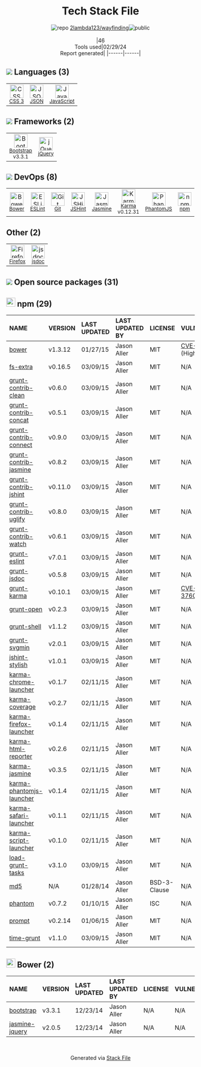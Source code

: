 <!--
&lt;--- Readme.md Snippet without images Start ---&gt;
## Tech Stack
2lambda123/wayfinding is built on the following main stack:

- [JSON](http://www.json.org/) – Languages
- [JavaScript](https://developer.mozilla.org/en-US/docs/Web/JavaScript) – Languages
- [Bootstrap](http://getbootstrap.com/) – Front-End Frameworks
- [jQuery](http://jquery.com/) – Javascript UI Libraries
- [ESLint](http://eslint.org/) – Code Review
- [JSHint](http://www.jshint.com/about/) – Code Review
- [Jasmine](http://jasmine.github.io/) – Javascript Testing Framework
- [Karma](http://karma-runner.github.io/) – Browser Testing
- [PhantomJS](https://phantomjs.org/) – Headless Browsers
- [Firefox](https://www.mozilla.org/en-US/firefox/) – Web Browser
- [jsdoc](http://usejsdoc.org/) – Documentation as a Service & Tools

Full tech stack [here](/techstack.md)

&lt;--- Readme.md Snippet without images End ---&gt;

&lt;--- Readme.md Snippet with images Start ---&gt;
## Tech Stack
2lambda123/wayfinding is built on the following main stack:

- <img width='25' height='25' src='https://img.stackshare.io/service/2880/1024px-JSON_vector_logo.svg.png' alt='JSON'/> [JSON](http://www.json.org/) – Languages
- <img width='25' height='25' src='https://img.stackshare.io/service/1209/javascript.jpeg' alt='JavaScript'/> [JavaScript](https://developer.mozilla.org/en-US/docs/Web/JavaScript) – Languages
- <img width='25' height='25' src='https://img.stackshare.io/service/1101/C9QJ7V3X.png' alt='Bootstrap'/> [Bootstrap](http://getbootstrap.com/) – Front-End Frameworks
- <img width='25' height='25' src='https://img.stackshare.io/service/1021/lxEKmMnB_400x400.jpg' alt='jQuery'/> [jQuery](http://jquery.com/) – Javascript UI Libraries
- <img width='25' height='25' src='https://img.stackshare.io/service/3337/Q4L7Jncy.jpg' alt='ESLint'/> [ESLint](http://eslint.org/) – Code Review
- <img width='25' height='25' src='https://img.stackshare.io/service/1945/mzh2bRes_400x400.png' alt='JSHint'/> [JSHint](http://www.jshint.com/about/) – Code Review
- <img width='25' height='25' src='https://img.stackshare.io/service/831/7c0b595409af531b9cdeb07f8c513e8b.png' alt='Jasmine'/> [Jasmine](http://jasmine.github.io/) – Javascript Testing Framework
- <img width='25' height='25' src='https://img.stackshare.io/service/1420/TidYGd6a.png' alt='Karma'/> [Karma](http://karma-runner.github.io/) – Browser Testing
- <img width='25' height='25' src='https://img.stackshare.io/service/1832/phantomjs.png' alt='PhantomJS'/> [PhantomJS](https://phantomjs.org/) – Headless Browsers
- <img width='25' height='25' src='https://img.stackshare.io/service/8705/768px-Firefox_Logo__2017.svg.png' alt='Firefox'/> [Firefox](https://www.mozilla.org/en-US/firefox/) – Web Browser
- <img width='25' height='25' src='https://img.stackshare.io/service/4047/js-doc.png' alt='jsdoc'/> [jsdoc](http://usejsdoc.org/) – Documentation as a Service & Tools

Full tech stack [here](/techstack.md)

&lt;--- Readme.md Snippet with images End ---&gt;
-->
<div align="center">

# Tech Stack File
![](https://img.stackshare.io/repo.svg "repo") [2lambda123/wayfinding](https://github.com/2lambda123/wayfinding)![](https://img.stackshare.io/public_badge.svg "public")
<br/><br/>
|46<br/>Tools used|02/29/24 <br/>Report generated|
|------|------|
</div>

## <img src='https://img.stackshare.io/languages.svg'/> Languages (3)
<table><tr>
  <td align='center'>
  <img width='36' height='36' src='https://img.stackshare.io/service/6727/css.png' alt='CSS 3'>
  <br>
  <sub><a href="https://developer.mozilla.org/en-US/docs/Web/CSS/CSS3">CSS 3</a></sub>
  <br>
  <sub></sub>
</td>

<td align='center'>
  <img width='36' height='36' src='https://img.stackshare.io/service/2880/1024px-JSON_vector_logo.svg.png' alt='JSON'>
  <br>
  <sub><a href="http://www.json.org/">JSON</a></sub>
  <br>
  <sub></sub>
</td>

<td align='center'>
  <img width='36' height='36' src='https://img.stackshare.io/service/1209/javascript.jpeg' alt='JavaScript'>
  <br>
  <sub><a href="https://developer.mozilla.org/en-US/docs/Web/JavaScript">JavaScript</a></sub>
  <br>
  <sub></sub>
</td>

</tr>
</table>

## <img src='https://img.stackshare.io/frameworks.svg'/> Frameworks (2)
<table><tr>
  <td align='center'>
  <img width='36' height='36' src='https://img.stackshare.io/service/1101/C9QJ7V3X.png' alt='Bootstrap'>
  <br>
  <sub><a href="http://getbootstrap.com/">Bootstrap</a></sub>
  <br>
  <sub>v3.3.1</sub>
</td>

<td align='center'>
  <img width='36' height='36' src='https://img.stackshare.io/service/1021/lxEKmMnB_400x400.jpg' alt='jQuery'>
  <br>
  <sub><a href="http://jquery.com/">jQuery</a></sub>
  <br>
  <sub></sub>
</td>

</tr>
</table>

## <img src='https://img.stackshare.io/devops.svg'/> DevOps (8)
<table><tr>
  <td align='center'>
  <img width='36' height='36' src='https://img.stackshare.io/service/847/66db62603f426a8fc6664081811be6d4.png' alt='Bower'>
  <br>
  <sub><a href="http://bower.io">Bower</a></sub>
  <br>
  <sub></sub>
</td>

<td align='center'>
  <img width='36' height='36' src='https://img.stackshare.io/service/3337/Q4L7Jncy.jpg' alt='ESLint'>
  <br>
  <sub><a href="http://eslint.org/">ESLint</a></sub>
  <br>
  <sub></sub>
</td>

<td align='center'>
  <img width='36' height='36' src='https://img.stackshare.io/service/1046/git.png' alt='Git'>
  <br>
  <sub><a href="http://git-scm.com/">Git</a></sub>
  <br>
  <sub></sub>
</td>

<td align='center'>
  <img width='36' height='36' src='https://img.stackshare.io/service/1945/mzh2bRes_400x400.png' alt='JSHint'>
  <br>
  <sub><a href="http://www.jshint.com/about/">JSHint</a></sub>
  <br>
  <sub></sub>
</td>

<td align='center'>
  <img width='36' height='36' src='https://img.stackshare.io/service/831/7c0b595409af531b9cdeb07f8c513e8b.png' alt='Jasmine'>
  <br>
  <sub><a href="http://jasmine.github.io/">Jasmine</a></sub>
  <br>
  <sub></sub>
</td>

<td align='center'>
  <img width='36' height='36' src='https://img.stackshare.io/service/1420/TidYGd6a.png' alt='Karma'>
  <br>
  <sub><a href="http://karma-runner.github.io/">Karma</a></sub>
  <br>
  <sub>v0.12.31</sub>
</td>

<td align='center'>
  <img width='36' height='36' src='https://img.stackshare.io/service/1832/phantomjs.png' alt='PhantomJS'>
  <br>
  <sub><a href="https://phantomjs.org/">PhantomJS</a></sub>
  <br>
  <sub></sub>
</td>

<td align='center'>
  <img width='36' height='36' src='https://img.stackshare.io/service/1120/lejvzrnlpb308aftn31u.png' alt='npm'>
  <br>
  <sub><a href="https://www.npmjs.com/">npm</a></sub>
  <br>
  <sub></sub>
</td>

</tr>
</table>

## Other (2)
<table><tr>
  <td align='center'>
  <img width='36' height='36' src='https://img.stackshare.io/service/8705/768px-Firefox_Logo__2017.svg.png' alt='Firefox'>
  <br>
  <sub><a href="https://www.mozilla.org/en-US/firefox/">Firefox</a></sub>
  <br>
  <sub></sub>
</td>

<td align='center'>
  <img width='36' height='36' src='https://img.stackshare.io/service/4047/js-doc.png' alt='jsdoc'>
  <br>
  <sub><a href="http://usejsdoc.org/">jsdoc</a></sub>
  <br>
  <sub></sub>
</td>

</tr>
</table>


## <img src='https://img.stackshare.io/group.svg' /> Open source packages (31)</h2>

## <img width='24' height='24' src='https://img.stackshare.io/service/1120/lejvzrnlpb308aftn31u.png'/> npm (29)

|NAME|VERSION|LAST UPDATED|LAST UPDATED BY|LICENSE|VULNERABILITIES|
|:------|:------|:------|:------|:------|:------|
|[bower](https://www.npmjs.com/bower)|v1.3.12|01/27/15|Jason Aller |MIT|[CVE-2019-5484](https://github.com/advisories/GHSA-p6mr-pxg4-68hx) (High)|
|[fs-extra](https://www.npmjs.com/fs-extra)|v0.16.5|03/09/15|Jason Aller |MIT|N/A|
|[grunt-contrib-clean](https://www.npmjs.com/grunt-contrib-clean)|v0.6.0|03/09/15|Jason Aller |MIT|N/A|
|[grunt-contrib-concat](https://www.npmjs.com/grunt-contrib-concat)|v0.5.1|03/09/15|Jason Aller |MIT|N/A|
|[grunt-contrib-connect](https://www.npmjs.com/grunt-contrib-connect)|v0.9.0|03/09/15|Jason Aller |MIT|N/A|
|[grunt-contrib-jasmine](https://www.npmjs.com/grunt-contrib-jasmine)|v0.8.2|03/09/15|Jason Aller |MIT|N/A|
|[grunt-contrib-jshint](https://www.npmjs.com/grunt-contrib-jshint)|v0.11.0|03/09/15|Jason Aller |MIT|N/A|
|[grunt-contrib-uglify](https://www.npmjs.com/grunt-contrib-uglify)|v0.8.0|03/09/15|Jason Aller |MIT|N/A|
|[grunt-contrib-watch](https://www.npmjs.com/grunt-contrib-watch)|v0.6.1|03/09/15|Jason Aller |MIT|N/A|
|[grunt-eslint](https://www.npmjs.com/grunt-eslint)|v7.0.1|03/09/15|Jason Aller |MIT|N/A|
|[grunt-jsdoc](https://www.npmjs.com/grunt-jsdoc)|v0.5.8|03/09/15|Jason Aller |MIT|N/A|
|[grunt-karma](https://www.npmjs.com/grunt-karma)|v0.10.1|03/09/15|Jason Aller |MIT|[CVE-2022-37602](https://github.com/advisories/GHSA-hcj4-xf6x-63wj) (Critical)|
|[grunt-open](https://www.npmjs.com/grunt-open)|v0.2.3|03/09/15|Jason Aller |MIT|N/A|
|[grunt-shell](https://www.npmjs.com/grunt-shell)|v1.1.2|03/09/15|Jason Aller |MIT|N/A|
|[grunt-svgmin](https://www.npmjs.com/grunt-svgmin)|v2.0.1|03/09/15|Jason Aller |MIT|N/A|
|[jshint-stylish](https://www.npmjs.com/jshint-stylish)|v1.0.1|03/09/15|Jason Aller |MIT|N/A|
|[karma-chrome-launcher](https://www.npmjs.com/karma-chrome-launcher)|v0.1.7|02/11/15|Jason Aller |MIT|N/A|
|[karma-coverage](https://www.npmjs.com/karma-coverage)|v0.2.7|02/11/15|Jason Aller |MIT|N/A|
|[karma-firefox-launcher](https://www.npmjs.com/karma-firefox-launcher)|v0.1.4|02/11/15|Jason Aller |MIT|N/A|
|[karma-html-reporter](https://www.npmjs.com/karma-html-reporter)|v0.2.6|02/11/15|Jason Aller |MIT|N/A|
|[karma-jasmine](https://www.npmjs.com/karma-jasmine)|v0.3.5|02/11/15|Jason Aller |MIT|N/A|
|[karma-phantomjs-launcher](https://www.npmjs.com/karma-phantomjs-launcher)|v0.1.4|02/11/15|Jason Aller |MIT|N/A|
|[karma-safari-launcher](https://www.npmjs.com/karma-safari-launcher)|v0.1.1|02/11/15|Jason Aller |MIT|N/A|
|[karma-script-launcher](https://www.npmjs.com/karma-script-launcher)|v0.1.0|02/11/15|Jason Aller |MIT|N/A|
|[load-grunt-tasks](https://www.npmjs.com/load-grunt-tasks)|v3.1.0|03/09/15|Jason Aller |MIT|N/A|
|[md5](https://www.npmjs.com/md5)|N/A|01/28/14|Jason Aller |BSD-3-Clause|N/A|
|[phantom](https://www.npmjs.com/phantom)|v0.7.2|01/10/15|Jason Aller |ISC|N/A|
|[prompt](https://www.npmjs.com/prompt)|v0.2.14|01/06/15|Jason Aller |MIT|N/A|
|[time-grunt](https://www.npmjs.com/time-grunt)|v1.1.0|03/09/15|Jason Aller |MIT|N/A|


## <img width='24' height='24' src='https://img.stackshare.io/service/847/66db62603f426a8fc6664081811be6d4.png'/> Bower (2)

|NAME|VERSION|LAST UPDATED|LAST UPDATED BY|LICENSE|VULNERABILITIES|
|:------|:------|:------|:------|:------|:------|
|[bootstrap](http://bower.io/bootstrap)|v3.3.1|12/23/14|Jason Aller |N/A|N/A|
|[jasmine-jquery](http://bower.io/jasmine-jquery)|v2.0.5|12/23/14|Jason Aller |N/A|N/A|

<br/>
<div align='center'>

Generated via [Stack File](https://github.com/marketplace/stack-file)
